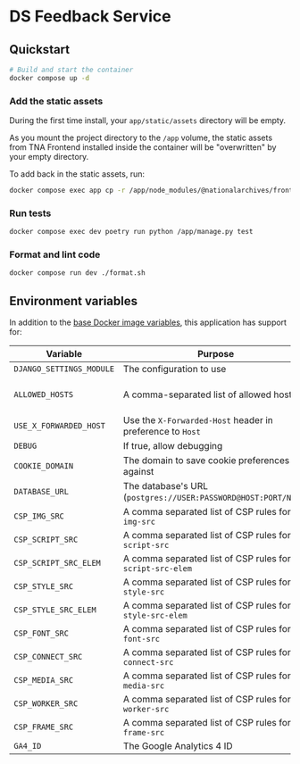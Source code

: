 # DS Feedback Service

## Quickstart

```sh
# Build and start the container
docker compose up -d
```

### Add the static assets

During the first time install, your `app/static/assets` directory will be empty.

As you mount the project directory to the `/app` volume, the static assets from TNA Frontend installed inside the container will be "overwritten" by your empty directory.

To add back in the static assets, run:

```sh
docker compose exec app cp -r /app/node_modules/@nationalarchives/frontend/nationalarchives/assets /app/app/static
```

### Run tests

```sh
docker compose exec dev poetry run python /app/manage.py test
```

### Format and lint code

```sh
docker compose run dev ./format.sh
```

## Environment variables

In addition to the [base Docker image variables](https://github.com/nationalarchives/docker/blob/main/docker/tna-python-django/README.md#environment-variables), this application has support for:

| Variable                 | Purpose                                                        | Default                                                   |
| ------------------------ | -------------------------------------------------------------- | --------------------------------------------------------- |
| `DJANGO_SETTINGS_MODULE` | The configuration to use                                       | `config.settings.production`                              |
| `ALLOWED_HOSTS`          | A comma-separated list of allowed hosts                        | _none_ on production and staging, `*` on develop and test |
| `USE_X_FORWARDED_HOST`   | Use the `X-Forwarded-Host` header in preference to `Host`      | `False`                                                   |
| `DEBUG`                  | If true, allow debugging                                       | `False`                                                   |
| `COOKIE_DOMAIN`          | The domain to save cookie preferences against                  | _none_                                                    |
| `DATABASE_URL`           | The database's URL (`postgres://USER:PASSWORD@HOST:PORT/NAME`) | _none_                                                    |
| `CSP_IMG_SRC`            | A comma separated list of CSP rules for `img-src`              | `'self'`                                                  |
| `CSP_SCRIPT_SRC`         | A comma separated list of CSP rules for `script-src`           | `'self'`                                                  |
| `CSP_SCRIPT_SRC_ELEM`    | A comma separated list of CSP rules for `script-src-elem`      | `'self'`                                                  |
| `CSP_STYLE_SRC`          | A comma separated list of CSP rules for `style-src`            | `'self'`                                                  |
| `CSP_STYLE_SRC_ELEM`     | A comma separated list of CSP rules for `style-src-elem`       | `'self'`                                                  |
| `CSP_FONT_SRC`           | A comma separated list of CSP rules for `font-src`             | `'self'`                                                  |
| `CSP_CONNECT_SRC`        | A comma separated list of CSP rules for `connect-src`          | `'self'`                                                  |
| `CSP_MEDIA_SRC`          | A comma separated list of CSP rules for `media-src`            | `'self'`                                                  |
| `CSP_WORKER_SRC`         | A comma separated list of CSP rules for `worker-src`           | `'self'`                                                  |
| `CSP_FRAME_SRC`          | A comma separated list of CSP rules for `frame-src`            | `'self'`                                                  |
| `GA4_ID`                 | The Google Analytics 4 ID                                      | _none_                                                    |
